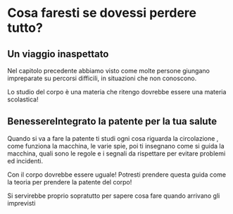 # Cosa faresti se dovessi perdere tutto?

## Un viaggio inaspettato

Nel capitolo precedente abbiamo visto come molte persone giungano impreparate su percorsi difficili, in situazioni che non conoscono.

Lo studio del corpo è una materia che ritengo dovrebbe essere una materia scolastica! 

## BenessereIntegrato la patente per la tua salute

Quando si va a fare la patente ti studi ogni cosa riguarda la circolazione , come funziona la macchina, le varie spie, poi ti insegnano come si guida la macchina, quali sono le regole e i segnali da rispettare per evitare problemi ed incidenti.

Con il corpo dovrebbe essere uguale! 
Potresti prendere questa guida come la teoria per prendere la patente del corpo!

Si servirebbe proprio  sopratutto per sapere cosa fare quando arrivano gli imprevisti


<!--stackedit_data:
eyJoaXN0b3J5IjpbLTIyODM3NDA5LC0yMTQxMTI2Mjk1XX0=
-->